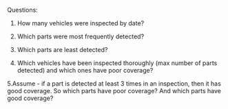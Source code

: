 Questions:
1. How many vehicles were inspected by date?

2. Which parts were most frequently detected?

3. Which parts are least detected?

4. Which vehicles have been inspected thoroughly (max number of parts detected) and which ones have poor coverage?
   
5.Assume - if a part is detected at least 3 times in an inspection, then it has good coverage. So which parts have poor coverage? And which parts have good coverage?


